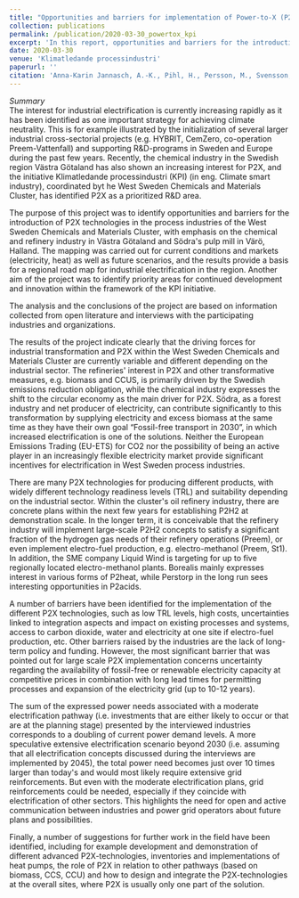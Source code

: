 ```yaml
---
title: "Opportunities and barriers for implementation of Power-to-X (P2X) technologies in the West Sweden Chemicals and Materials Cluster's process industries"
collection: publications
permalink: /publication/2020-03-30_powertox_kpi
excerpt: 'In this report, opportunities and barriers for the introduction of P2X technologies in the process industries of West Sweden Chemicals and Materials Cluster were identified. The project was carried out within the initiative Klimatledance processindustri.'
date: 2020-03-30
venue: 'Klimatledande processindustri'
paperurl: ''
citation: 'Anna-Karin Jannasch, A.-K., Pihl, H., Persson, M., Svensson, E., Harvey, S. and Wiertzema, H. (2020). Opportunities and barriers for implementation of Power-to-X (P2X) technologies in the West Sweden Chemicals and Materials Cluster's process industries. RISE Report 2020.'
---
```


_Summary_  
The interest for industrial electrification is currently increasing rapidly as it has been identified as one important strategy for achieving climate neutrality. This is for example illustrated by the initialization of several larger industrial cross-sectorial projects (e.g. HYBRIT, CemZero, co-operation Preem-Vattenfall) and supporting R&D-programs in Sweden and Europe during the past few years. Recently, the chemical industry in the Swedish region Västra Götaland has also shown an increasing interest for P2X, and the initiative Klimatledande processindustri (KPI) (in eng. Climate smart industry), coordinated byt he West Sweden Chemicals and Materials Cluster, has identified P2X as a prioritized R&D area.

The purpose of this project was to identify opportunities and barriers for the introduction of P2X technologies in the process industries of the West Sweden Chemicals and Materials Cluster, with emphasis on the chemical and refinery industry in Västra Götaland and Södra's pulp mill in Värö, Halland. The mapping was carried out for current conditions and markets (electricity, heat) as well as future scenarios, and the results provide a basis for a regional road map for industrial electrification in the region. Another aim of the project was to identify priority areas for continued development and innovation within the framework of the KPI initiative.

The analysis and the conclusions of the project are based on information collected from open literature and interviews with the participating industries and organizations.

The results of the project indicate clearly that the driving forces for industrial transformation and P2X within the West Sweden Chemicals and Materials Cluster are currently variable and different depending on the industrial sector. The  refineries' interest in P2X and other transformative measures, e.g. biomass and CCUS, is primarily driven by the Swedish emissions reduction obligation, while the chemical industry expresses the shift to the circular economy as the main driver for P2X. Södra, as a forest industry and net producer of electricity, can contribute significantly to this transformation by supplying electricity and excess biomass at the same time as they have their own goal “Fossil-free transport in 2030”, in which increased electrification is one of the solutions. Neither the European Emissions Trading (EU-ETS) for CO2 nor the possibility of being an active player in an increasingly flexible electricity market provide significant incentives for electrification in West Sweden process industries.

There are many P2X technologies for producing different products, with widely different technology readiness levels (TRL) and suitability depending on the industrial sector. Within the cluster's oil refinery industry, there are concrete  plans within the next few years for establishing P2H2 at demonstration scale. In the longer term, it is conceivable that the refinery industry will implement large-scale P2H2 concepts to satisfy a significant fraction of the hydrogen gas needs of their refinery operations (Preem), or even implement electro-fuel production, e.g. electro-methanol (Preem, St1). In addition, the SME company Liquid Wind is targeting for up to five regionally located electro-methanol plants. Borealis mainly expresses interest in various forms of P2heat, while Perstorp in the long run sees interesting opportunities in P2acids.

A number of barriers have been identified for the implementation of the different P2X technologies, such as low TRL levels, high costs, uncertainties linked to integration aspects and impact on existing processes and systems, access to carbon dioxide, water and electricity at one site if electro-fuel production, etc. Other barriers raised by the industries are the lack of long-term policy and funding. However, the most significant barrier that was pointed out for large  scale P2X implementation concerns uncertainty regarding the availability of fossil-free or renewable electricity capacity at competitive prices in combination with long lead times for permitting processes and expansion of the electricity grid (up to 10-12 years).

The sum of the expressed power needs associated with a moderate electrification pathway (i.e. investments that are either likely to occur or that are at the planning stage) presented by the interviewed industries corresponds to a doubling of current power demand levels. A more speculative extensive electrification scenario beyond 2030 (i.e. assuming that all electrification concepts discussed during the interviews are implemented by 2045), the total power need becomes just over 10 times larger than today's and would most likely require extensive grid reinforcements. But even with the moderate electrification plans, grid reinforcements could be needed, especially if they coincide with electrification of other sectors. This highlights the need for open and active communication between industries and power grid operators about future plans and possibilities.

Finally, a number of suggestions for further work in the field have been identified, including for example development and demonstration of different advanced P2X-technologies, inventories and implementations of heat pumps, the role of P2X in relation to other pathways (based on biomass, CCS, CCU) and how to design and integrate the P2X-technologies at the overall sites, where P2X is usually only one part of the solution.
